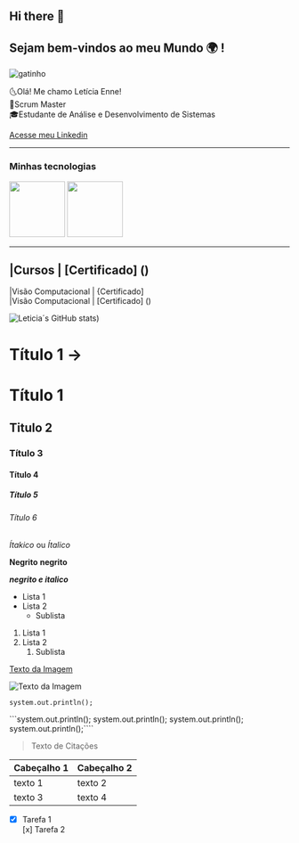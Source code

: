 ## Hi there 👋

## Sejam bem-vindos ao meu Mundo 🌍 !


![gatinho](https://www.chaostheoryclass.com/uploads/1/3/1/2/131225291/cat-typing_1.gif)

🌜Olá! Me chamo Letícia Enne!<br>
🎯Scrum Master <br>
🎓Estudante de Análise e Desenvolvimento de Sistemas

[Acesse meu Linkedin](https://www.linkedin.com/in/let%C3%ADcia-enne-61b4b523b/)






-----

### Minhas tecnologias




 <img src="https://cdn.jsdelivr.net/gh/devicons/devicon@latest/icons/amazonwebservices/amazonwebservices-original-wordmark.svg" width="100px"> 
<img src="https://cdn.jsdelivr.net/gh/devicons/devicon@latest/icons/javascript/javascript-original.svg"width="100px">


  -----------
  |Cursos | [Certificado] ()
  ------------------------
  |Visão Computacional |  {Certificado] <br>
  |Visão Computacional | [Certificado] ()


![Leticia´s GitHub stats](https://github-readme-stats.vercel.app/api?username=letyenne&show_icons=true&theme=radical))

# Título 1 -> <h1>Título 1 </h1>
## Titulo 2 
### Título 3
#### Título 4 
##### Título 5
###### Título 6 

*Ítakico* ou _Ítalico_ 

**Negrito** __negrito__

___negrito e italico___ 

- Lista 1 
- Lista 2 
  - Sublista 

1. Lista 1 
2. Lista 2 
     1. Sublista

[Texto da Imagem](https://www.bing.com/images/search?view=detailV2&ccid=nm7gNMOl&id=38C3195593F97113805210184193D3A0B3510315&thid=OIP.nm7gNMOlCyhxP-jJy1g91QHaEo&mediaurl=https%3a%2f%2fi.pinimg.com%2foriginals%2f78%2feb%2f20%2f78eb20ab2d52aabe3e2ce4d33ceea85a.jpg&cdnurl=https%3a%2f%2fth.bing.com%2fth%2fid%2fR.9e6ee034c3a50b28713fe8c9cb583dd5%3frik%3dFQNRs6DTk0EYEA%26pid%3dImgRaw%26r%3d0&exph=1600&expw=2560&q=imagem&simid=608034110236999981&FORM=IRPRST&ck=D5BC9E64AE6382790B0DC754A375A43B&selectedIndex=8&itb=0)    

![Texto da Imagem](https://www.bing.com/images/search?view=detailV2&ccid=P4DMuIBe&id=38C3195593F97113805253E3ACB97ECF31366FD6&thid=OIP.P4DMuIBeaquqp4D0uCtMawHaEK&mediaurl=https%3a%2f%2fpng.pngtree.com%2fback_origin_pic%2f04%2f06%2f56%2fc16a17e4484e1bdf02d1d83fdc19461c.jpg&cdnurl=https%3a%2f%2fth.bing.com%2fth%2fid%2fR.3f80ccb8805e6aabaaa780f4b82b4c6b%3frik%3d1m82Mc9%252buazjUw%26pid%3dImgRaw%26r%3d0&exph=2000&expw=3557&q=imagem&simid=608032624107941591&FORM=IRPRST&ck=30A7FEEFCA4CC927321B30504EEDD2DE&selectedIndex=0&itb=0)
   
`system.out.println();`

```system.out.println(); system.out.println(); system.out.println(); system.out.println();````

> Texto de Citações 

| Cabeçalho 1 | Cabeçalho 2 | 
|-------------|-------------|
| texto 1     |  texto 2    |
| texto 3     | texto 4     |

- [x] Tarefa 1 <br>[x] Tarefa 2 


<!--
**letyenne/letyenne** is a ✨ _special_ ✨ repository because its `README.md` (this file) appears on your GitHub profile.

Here are some ideas to get you started:

- 🔭 I’m currently working on ...
- 🌱 I’m currently learning ...
- 👯 I’m looking to collaborate on ...
- 🤔 I’m looking for help with ...
- 💬 Ask me about ...
- 📫 How to reach me: ...
- 😄 Pronouns: ...
- ⚡ Fun fact: ...
-->
